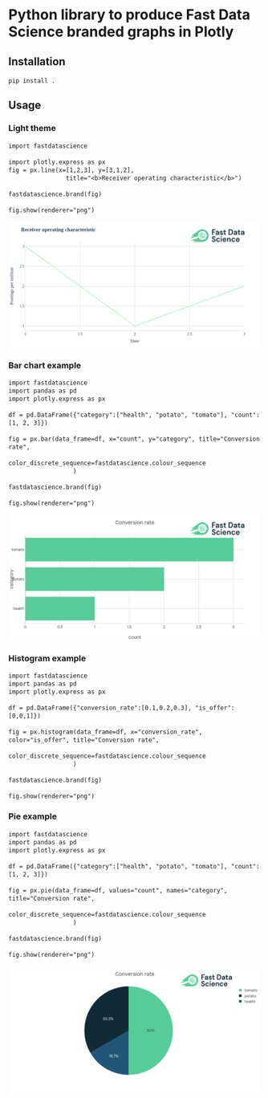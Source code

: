 # Python library to produce Fast Data Science branded graphs in Plotly

## Installation

```
pip install .
```

## Usage

### Light theme

```
import fastdatascience

import plotly.express as px
fig = px.line(x=[1,2,3], y=[3,1,2],
                title="<b>Receiver operating characteristic</b>")

fastdatascience.brand(fig)

fig.show(renderer="png")
```

![fds.png](fds.png)

### Bar chart example

```
import fastdatascience
import pandas as pd
import plotly.express as px

df = pd.DataFrame({"category":["health", "potato", "tomato"], "count":[1, 2, 3]})

fig = px.bar(data_frame=df, x="count", y="category", title="Conversion rate",
                   color_discrete_sequence=fastdatascience.colour_sequence
                  )

fastdatascience.brand(fig)

fig.show(renderer="png")
```

![fds.png](bar_chart.png)

### Histogram example

```
import fastdatascience
import pandas as pd
import plotly.express as px

df = pd.DataFrame({"conversion_rate":[0.1,0.2,0.3], "is_offer":[0,0,1]})

fig = px.histogram(data_frame=df, x="conversion_rate", color="is_offer", title="Conversion rate",
                   color_discrete_sequence=fastdatascience.colour_sequence
                  )

fastdatascience.brand(fig)

fig.show(renderer="png")
```



### Pie example

```
import fastdatascience
import pandas as pd
import plotly.express as px

df = pd.DataFrame({"category":["health", "potato", "tomato"], "count":[1, 2, 3]})

fig = px.pie(data_frame=df, values="count", names="category", title="Conversion rate",
                   color_discrete_sequence=fastdatascience.colour_sequence
                  )

fastdatascience.brand(fig)

fig.show(renderer="png")
```

![fds.png](pie.png)
